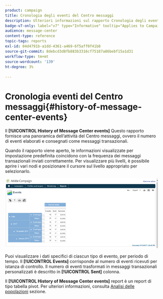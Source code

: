 ```yaml
---
product: campaign
title: Cronologia degli eventi del Centro messaggi
description: Ulteriori informazioni sul rapporto Cronologia degli eventi del Centro messaggi
badge-v7-only: label="v7" type="Informative" tooltip="Applies to Campaign Classic v7 only"
audience: message-center
content-type: reference
topic-tags: reports
exl-id: 04d4791b-a1dd-4361-a469-6f5aff0f41b8
source-git-commit: 8debcd3d8fb883b3316cf75187a86bebf15a1d31
workflow-type: tm+mt
source-wordcount: '139'
ht-degree: 3%

---
```


# Cronologia eventi del Centro messaggi{#history-of-message-center-events}



Il **[!UICONTROL History of Message Center events]** Questo rapporto fornisce una panoramica dell’attività del Centro messaggi, ovvero il numero di eventi elaborati e consegnati come messaggi transazionali.

Quando il rapporto viene aperto, le informazioni visualizzate per impostazione predefinita coincidono con la frequenza dei messaggi transazionali inviati correttamente. Per visualizzare più livelli, è possibile aprire i vari nodi e posizionare il cursore sul livello appropriato per selezionarlo.

![](assets/messagecenter_reporting_001.png)

Puoi visualizzare i dati specifici di ciascun tipo di evento, per periodo di tempo. Il **[!UICONTROL Events]** corrisponde al numero di eventi ricevuti per istanza di controllo. Il numero di eventi trasformati in messaggi transazionali personalizzati è descritto in **[!UICONTROL Sent]** colonna.

Il **[!UICONTROL History of Message Center events]** report è un report di tipo tabella pivot. Per ulteriori informazioni, consulta [Analisi delle popolazioni](../../reporting/using/about-descriptive-analysis.md) sezione.
